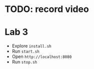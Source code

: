# TODO: record video

# Lab 3

* Explore `install.sh`
* Run `start.sh`
* Open `http://localhost:8080`
* Run `stop.sh`
